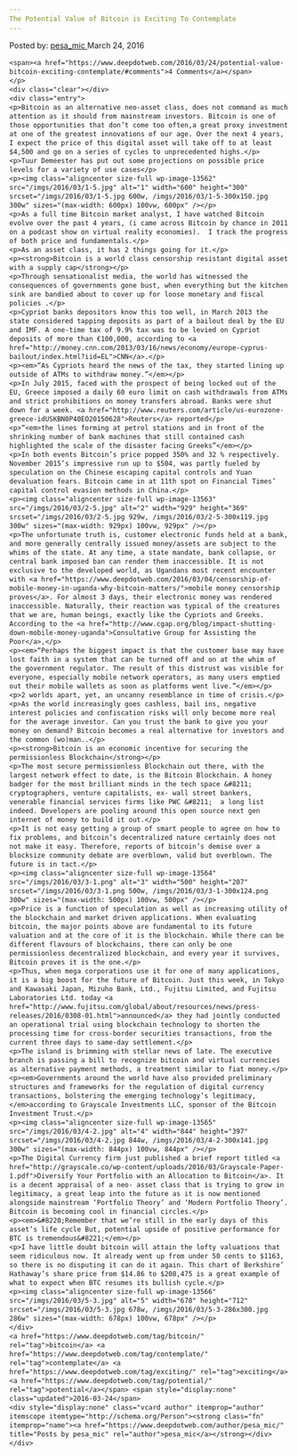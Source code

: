 ```yaml
---
The Potential Value of Bitcoin is Exciting To Contemplate
---
```

<article class="post-listing post-13561 post type-post status-publish format-standard has-post-thumbnail hentry  tag-bitcoin tag-contemplate tag-exciting tag-potential">
    <div class="post-inner">
        <span>Posted by: <a href="https://www.deepdotweb.com/author/pesa_mic/" title="">pesa_mic </a></span>
    <span>March 24, 2016</span>
    
    <span><a href="https://www.deepdotweb.com/2016/03/24/potential-value-bitcoin-exciting-contemplate/#comments">4 Comments</a></span>
    </p>
    <div class="clear"></div>
    <div class="entry">
    <p>Bitcoin as an alternative neo-asset class, does not command as much attention as it should from mainstream investors. Bitcoin is one of those opportunities that don’t come too often,a great proxy investment at one of the greatest innovations of our age. Over the next 4 years, I expect the price of this digital asset will take off to at least $4,500 and go on a series of cycles to unprecedented highs.</p>
    <p>Tuur Demeester has put out some projections on possible price levels for a variety of use cases</p>
    <p><img class="aligncenter size-full wp-image-13562" src="/imgs/2016/03/1-5.jpg" alt="1" width="600" height="300" srcset="/imgs/2016/03/1-5.jpg 600w, /imgs/2016/03/1-5-300x150.jpg 300w" sizes="(max-width: 600px) 100vw, 600px" /></p>
    <p>As a full time Bitcoin market analyst, I have watched Bitcoin evolve over the past 4 years, (i came across Bitcoin by chance in 2011 on a podcast show on virtual reality economies).  I track the progress of both price and fundamentals.</p>
    <p>As an asset class, it has 2 things going for it.</p>
    <p><strong>Bitcoin is a world class censorship resistant digital asset with a supply cap</strong></p>
    <p>Through sensationalist media, the world has witnessed the consequences of governments gone bust, when everything but the kitchen sink are bandied about to cover up for loose monetary and fiscal policies .</p>
    <p>Cypriot banks depositors know this too well, in March 2013 the state considered tapping deposits as part of a bailout deal by the EU and IMF. A one-time tax of 9.9% tax was to be levied on Cypriot deposits of more than €100,000, according to <a href="http://money.cnn.com/2013/03/16/news/economy/europe-cyprus-bailout/index.html?iid=EL">CNN</a>.</p>
    <p><em>“As Cypriots heard the news of the tax, they started lining up outside of ATMs to withdraw money.”</em></p>
    <p>In July 2015, faced with the prospect of being locked out of the EU, Greece imposed a daily 60 euro limit on cash withdrawals from ATMs and strict prohibitions on money transfers abroad. Banks were shut down for a week. <a href="http://www.reuters.com/article/us-eurozone-greece-idUSKBN0P40EO20150628">Reuters</a> reported</p>
    <p>“<em>the lines forming at petrol stations and in front of the shrinking number of bank machines that still contained cash highlighted the scale of the disaster facing Greeks”</em></p>
    <p>In both events Bitcoin’s price popped 350% and 32 % respectively. November 2015’s impressive run up to $504, was partly fueled by speculation on the Chinese escaping capital controls and Yuan devaluation fears. Bitcoin came in at 11th spot on Financial Times’ capital control evasion methods in China.</p>
    <p><img class="aligncenter size-full wp-image-13563" src="/imgs/2016/03/2-5.jpg" alt="2" width="929" height="369" srcset="/imgs/2016/03/2-5.jpg 929w, /imgs/2016/03/2-5-300x119.jpg 300w" sizes="(max-width: 929px) 100vw, 929px" /></p>
    <p>The unfortunate truth is, customer electronic funds held at a bank, and more generally centrally issued money/assets are subject to the whims of the state. At any time, a state mandate, bank collapse, or central bank imposed ban can render them inaccessible. It is not exclusive to the developed world, as Ugandans most recent encounter with <a href="https://www.deepdotweb.com/2016/03/04/censorship-of-mobile-money-in-uganda-why-bitcoin-matters/">mobile money censorship proves</a>. For almost 3 days, their electronic money was rendered inaccessible. Naturally, their reaction was typical of the creatures that we are, human beings, exactly like the Cypriots and Greeks. According to the <a href="http://www.cgap.org/blog/impact-shutting-down-mobile-money-uganda">Consultative Group for Assisting the Poor</a>,</p>
    <p><em>“Perhaps the biggest impact is that the customer base may have lost faith in a system that can be turned off and on at the whim of the government regulator. The result of this distrust was visible for everyone, especially mobile network operators, as many users emptied out their mobile wallets as soon as platforms went live.”</em></p>
    <p>2 worlds apart, yet, an uncanny resemblance in time of crisis.</p>
    <p>As the world increasingly goes cashless, bail ins, negative interest policies and confiscation risks will only become more real for the average investor. Can you trust the bank to give you your money on demand? Bitcoin becomes a real alternative for investors and the common (wo)man..</p>
    <p><strong>Bitcoin is an economic incentive for securing the permissionless Blockchain</strong></p>
    <p>The most secure permissionless Blockchain out there, with the largest network effect to date, is the Bitcoin Blockchain. A honey badger for the most brilliant minds in the tech space &#8211; cryptographers, venture capitalists, ex- wall street bankers, venerable financial services firms like PWC &#8211;  a long list indeed. Developers are pooling around this open source next gen internet of money to build it out.</p>
    <p>It is not easy getting a group of smart people to agree on how to fix problems, and bitcoin’s decentralized nature certainly does not not make it easy. Therefore, reports of bitcoin’s demise over a blocksize community debate are overblown, valid but overblown. The future is in tact.</p>
    <p><img class="aligncenter size-full wp-image-13564" src="/imgs/2016/03/3-1.png" alt="3" width="500" height="207" srcset="/imgs/2016/03/3-1.png 500w, /imgs/2016/03/3-1-300x124.png 300w" sizes="(max-width: 500px) 100vw, 500px" /></p>
    <p>Price is a function of speculation as well as increasing utility of the blockchain and market driven applications. When evaluating bitcoin, the major points above are fundamental to its future valuation and at the core of it is the blockchain. While there can be different flavours of blockchains, there can only be one permissionless decentralized blockchain, and every year it survives, Bitcoin proves it is the one.</p>
    <p>Thus, when mega corporations use it for one of many applications, it is a big boost for the future of Bitcoin. Just this week, in Tokyo and Kawasaki Japan, Mizuho Bank, Ltd., Fujitsu Limited, and Fujitsu Laboratories Ltd. today <a href="http://www.fujitsu.com/global/about/resources/news/press-releases/2016/0308-01.html">announced</a> they had jointly conducted an operational trial using blockchain technology to shorten the processing time for cross-border securities transactions, from the current three days to same-day settlement.</p>
    <p>The island is brimming with stellar news of late. The executive branch is passing a bill to recognize bitcoin and virtual currencies as alternative payment methods, a treatment similar to fiat money.</p>
    <p><em>Governments around the world have also provided preliminary structures and frameworks for the regulation of digital currency transactions, bolstering the emerging technology’s legitimacy, </em>according to Grayscale Investments LLC, sponsor of the Bitcoin Investment Trust.</p>
    <p><img class="aligncenter size-full wp-image-13565" src="/imgs/2016/03/4-2.jpg" alt="4" width="844" height="397" srcset="/imgs/2016/03/4-2.jpg 844w, /imgs/2016/03/4-2-300x141.jpg 300w" sizes="(max-width: 844px) 100vw, 844px" /></p>
    <p>The Digital Currency firm just published a brief report titled <a href="http://grayscale.co/wp-content/uploads/2016/03/Grayscale-Paper-1.pdf">Diversify Your Portfolio with an Allocation to Bitcoin</a>. It is a decent appraisal of a neo- asset class that is trying to grow in legitimacy, a great leap into the future as it is now mentioned alongside mainstream ‘Portfolio Theory’ and ‘Modern Portfolio Theory’. Bitcoin is becoming cool in financial circles.</p>
    <p><em>&#8220;Remember that we’re still in the early days of this asset’s life cycle But, potential upside of positive performance for BTC is tremendous&#8221;</em></p>
    <p>I have little doubt bitcoin will attain the lofty valuations that seem ridiculous now. It already went up from under 50 cents to $1163, so there is no disputing it can do it again. This chart of Berkshire’ Hathaway’s share price from $14.86 to $208,475 is a great example of what to expect when BTC resumes its bullish cycle.</p>
    <p><img class="aligncenter size-full wp-image-13566" src="/imgs/2016/03/5-3.jpg" alt="5" width="678" height="712" srcset="/imgs/2016/03/5-3.jpg 678w, /imgs/2016/03/5-3-286x300.jpg 286w" sizes="(max-width: 678px) 100vw, 678px" /></p>
    </div>
    <a href="https://www.deepdotweb.com/tag/bitcoin/" rel="tag">bitcoin</a> <a href="https://www.deepdotweb.com/tag/contemplate/" rel="tag">contemplate</a> <a href="https://www.deepdotweb.com/tag/exciting/" rel="tag">exciting</a> <a href="https://www.deepdotweb.com/tag/potential/" rel="tag">potential</a></span> <span style="display:none" class="updated">2016-03-24</span>
    <div style="display:none" class="vcard author" itemprop="author" itemscope itemtype="http://schema.org/Person"><strong class="fn" itemprop="name"><a href="https://www.deepdotweb.com/author/pesa_mic/" title="Posts by pesa_mic" rel="author">pesa_mic</a></strong></div>
    </div>
</article>

